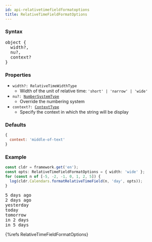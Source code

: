 ```yaml
---
id: api-relativetimefieldformatoptions
title: RelativeTimeFieldFormatOptions
---
```


### Syntax

<pre class="syntax">
object {
  width?,
  nu?,
  context?
}
</pre>

### Properties
  - <code class="def">width?: <span>RelativeTimeWidthType</span></code>
    - Width of the unit of relative time: `'short' | 'narrow' | 'wide'`
  - <code class="def">nu?: <span>[NumberSystemType](api-numbersystemtype.html)</span></code>
    - Override the numbering system
  - <code class="def">context?: <span>[ContextType](api-contexttype.html)</span></code>
    - Specify the context in which the string will be display

### Defaults

```javascript
{
  context: 'middle-of-text'
}
```

### Example

```typescript
const cldr = framework.get('en');
const opts: RelativeTimeFieldFormatOptions = { width: 'wide' };
for (const n of [-5, -2, -1, 0, 1, 2, 5]) {
  log(cldr.Calendars.formatRelativeTimeField(n, 'day', opts));
}
```
<pre class="output">
5 days ago
2 days ago
yesterday
today
tomorrow
in 2 days
in 5 days
</pre>


{%refs RelativeTimeFieldFormatOptions}
